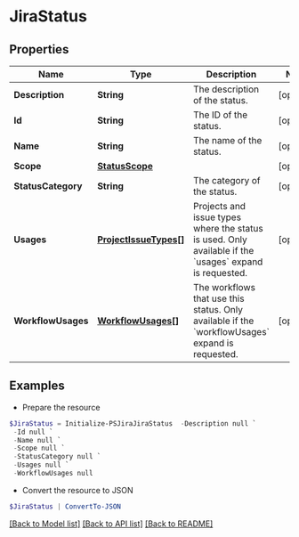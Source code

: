 # JiraStatus
## Properties

Name | Type | Description | Notes
------------ | ------------- | ------------- | -------------
**Description** | **String** | The description of the status. | [optional] 
**Id** | **String** | The ID of the status. | [optional] 
**Name** | **String** | The name of the status. | [optional] 
**Scope** | [**StatusScope**](StatusScope.md) |  | [optional] 
**StatusCategory** | **String** | The category of the status. | [optional] 
**Usages** | [**ProjectIssueTypes[]**](ProjectIssueTypes.md) | Projects and issue types where the status is used. Only available if the &#x60;usages&#x60; expand is requested. | [optional] 
**WorkflowUsages** | [**WorkflowUsages[]**](WorkflowUsages.md) | The workflows that use this status. Only available if the &#x60;workflowUsages&#x60; expand is requested. | [optional] 

## Examples

- Prepare the resource
```powershell
$JiraStatus = Initialize-PSJiraJiraStatus  -Description null `
 -Id null `
 -Name null `
 -Scope null `
 -StatusCategory null `
 -Usages null `
 -WorkflowUsages null
```

- Convert the resource to JSON
```powershell
$JiraStatus | ConvertTo-JSON
```

[[Back to Model list]](../README.md#documentation-for-models) [[Back to API list]](../README.md#documentation-for-api-endpoints) [[Back to README]](../README.md)


